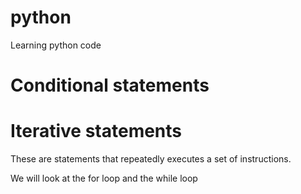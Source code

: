 # python
Learning python code

# Conditional statements
# Iterative statements
These are statements that repeatedly executes a set of instructions.

We will look at the for loop and the while loop
